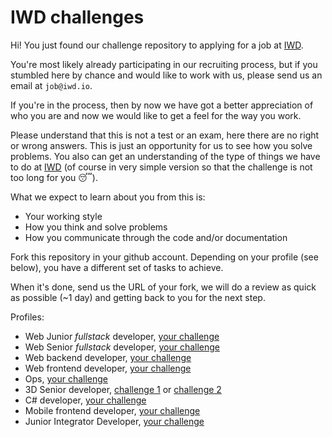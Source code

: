 # IWD challenges

Hi! You just found our challenge repository to applying for a job at [IWD](https://iwd.io/).

You're most likely already participating in our recruiting process, but if you stumbled here by chance and would like to work with us, please send us an email at `job@iwd.io`.

If you're in the process, then by now we have got a better appreciation of who you are and now we would like to get a feel for the way you work.

Please understand that this is not a test or an exam, here there are no right or wrong answers. This is just an opportunity for us to see how you solve problems. You also can get an understanding of the type of things we have to do at [IWD](https://iwd.io/) (of course in very simple version so that the challenge is not too long for you 😴).

What we expect to learn about you from this is:

- Your working style
- How you think and solve problems
- How you communicate through the code and/or documentation

Fork this repository in your github account. Depending on your profile (see
below), you have a different set of tasks to achieve.

When it's done, send us the URL of your fork, we will do a review as quick as
possible (~1 day) and getting back to you for the next step.

Profiles:

- Web Junior _fullstack_ developer, [your challenge](fullstack/junior)
- Web Senior _fullstack_ developer, [your challenge](fullstack/senior)
- Web backend developer, [your challenge](backend)
- Web frontend developer, [your challenge](frontend)
- Ops, [your challenge](ops)
- 3D Senior developer, [challenge 1](3D/senior) or [challenge 2](3D/MeshCombiner)
- C# developer, [your challenge](3D/CacheModuleTest)
- Mobile frontend developer, [your challenge](mobile/frontend)
- Junior Integrator Developer, [your challenge](integrator/junior)
